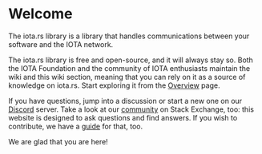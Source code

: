 # Welcome

The iota.rs library is a library that handles communications between your software and the IOTA network. 

The iota.rs library is free and open-source, and it will always stay so. Both the IOTA Foundation and the community of IOTA enthusiasts maintain the wiki and this wiki section, meaning that you can rely on it as a source of knowledge on iota.rs. Start exploring it from the [Overview](overview.md) page.

If you have questions, jump into a discussion or start a new one on our [Discord](https://discord.iota.org) server. Take a look at our [community](https://iota.stackexchange.com/) on Stack Exchange, too: this website is designed to ask questions and find answers. If you wish to contribute, we have a [guide](./contribute.md) for that, too.

We are glad that you are here!